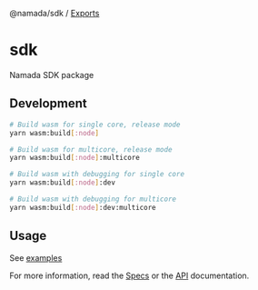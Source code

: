 @namada/sdk / [Exports](modules.md)

# sdk

Namada SDK package

## Development

```bash
# Build wasm for single core, release mode
yarn wasm:build[:node]

# Build wasm for multicore, release mode
yarn wasm:build[:node]:multicore

# Build wasm with debugging for single core
yarn wasm:build[:node]:dev

# Build wasm with debugging for multicore
yarn wasm:build[:node]:dev:multicore
```

## Usage

See [examples](../examples)

For more information, read the [Specs](./docs/specs.md) or the [API](./docs/api.md) documentation.
